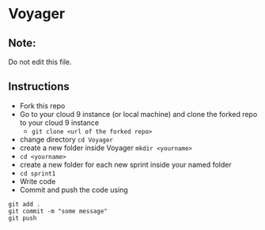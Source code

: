 # Voyager

## Note: 
Do not edit this file.

## Instructions
- Fork this repo
- Go to your cloud 9 instance (or local machine) and clone the forked repo to your cloud 9 instance
  - ```git clone <url of the forked repo>```
- change directory ```cd Voyager```
- create a new folder inside Voyager ```mkdir <yourname>```
- ```cd <yourname>```
- create a new folder for each new sprint inside your named folder
- ```cd sprint1```
- Write code
- Commit and push the code using
```
git add .
git commit -m "some message"
git push
```
